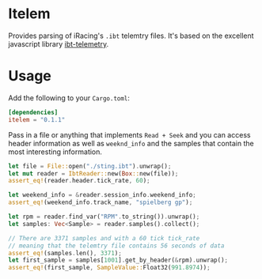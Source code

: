 # Itelem

Provides parsing of iRacing's `.ibt` telemtry files. It's based on the excellent javascript library [ibt-telemetry](https://github.com/SkippyZA/ibt-telemetry).

# Usage
Add the following to your `Cargo.toml`:
```toml
[dependencies]
itelem = "0.1.1"
```
Pass in a file or anything that implements `Read + Seek` and you can access header information as well as `weeknd_info` and the samples that contain the most interesting information.
```rust
let file = File::open("./sting.ibt").unwrap();
let mut reader = IbtReader::new(Box::new(file));
assert_eq!(reader.header.tick_rate, 60);

let weekend_info = &reader.session_info.weekend_info;
assert_eq!(weekend_info.track_name, "spielberg gp");

let rpm = reader.find_var("RPM".to_string()).unwrap();
let samples: Vec<Sample> = reader.samples().collect();

// There are 3371 samples and with a 60 tick tick_rate
// meaning that the telemtry file contains 56 seconds of data
assert_eq!(samples.len(), 3371);
let first_sample = samples[1001].get_by_header(&rpm).unwrap();
assert_eq!(first_sample, SampleValue::Float32(991.8974));
```
